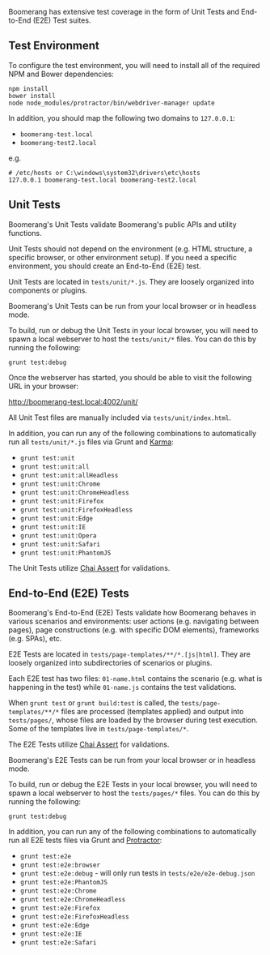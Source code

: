 Boomerang has extensive test coverage in the form of Unit Tests and End-to-End (E2E)
Test suites.

## Test Environment

To configure the test environment, you will need to install all of the required
NPM and Bower dependencies:

```
npm install
bower install
node node_modules/protractor/bin/webdriver-manager update
```

In addition, you should map the following two domains to `127.0.0.1`:

* `boomerang-test.local`
* `boomerang-test2.local`

e.g.

```
# /etc/hosts or C:\windows\system32\drivers\etc\hosts
127.0.0.1 boomerang-test.local boomerang-test2.local
```

## Unit Tests

Boomerang's Unit Tests validate Boomerang's public APIs and utility functions.

Unit Tests should not depend on the environment (e.g. HTML structure, a specific
browser, or other environment setup).  If you need a specific environment, you
should create an End-to-End (E2E) test.

Unit Tests are located in `tests/unit/*.js`.  They are loosely organized into
components or plugins.

Boomerang's Unit Tests can be run from your local browser or in headless mode.

To build, run or debug the Unit Tests in your local browser, you will need to spawn
a local webserver to host the `tests/unit/*` files.  You can do this by running
the following:

```
grunt test:debug
```

Once the webserver has started, you should be able to visit the following URL
in your browser:

http://boomerang-test.local:4002/unit/

All Unit Test files are manually included via `tests/unit/index.html`.

In addition, you can run any of the following combinations to automatically run
all `tests/unit/*.js` files via Grunt and [Karma](https://karma-runner.github.io/):

* `grunt test:unit`
* `grunt test:unit:all`
* `grunt test:unit:allHeadless`
* `grunt test:unit:Chrome`
* `grunt test:unit:ChromeHeadless`
* `grunt test:unit:Firefox`
* `grunt test:unit:FirefoxHeadless`
* `grunt test:unit:Edge`
* `grunt test:unit:IE`
* `grunt test:unit:Opera`
* `grunt test:unit:Safari`
* `grunt test:unit:PhantomJS`

The Unit Tests utilize [Chai Assert](http://www.chaijs.com/api/assert/) for validations.

## End-to-End (E2E) Tests

Boomerang's End-to-End (E2E) Tests validate how Boomerang behaves in various
scenarios and environments: user actions (e.g. navigating between pages), page
constructions (e.g. with specific DOM elements), frameworks (e.g. SPAs), etc.

E2E Tests are located in `tests/page-templates/**/*.[js|html]`.  They are loosely organized into
subdirectories of scenarios or plugins.

Each E2E test has two files: `01-name.html` contains the scenario (e.g. what is happening
in the test) while `01-name.js` contains the test validations.

When `grunt test` or `grunt build:test` is called, the `tests/page-templates/**/*`
files are processed (templates applied) and output into `tests/pages/`, whose
files are loaded by the browser during test execution.  Some of the templates live in `tests/page-templates/*`.

The E2E Tests utilize [Chai Assert](http://www.chaijs.com/api/assert/) for validations.

Boomerang's E2E Tests can be run from your local browser or in headless mode.

To build, run or debug the E2E Tests in your local browser, you will need to spawn
a local webserver to host the `tests/pages/*` files.  You can do this by running
the following:

```
grunt test:debug
```

In addition, you can run any of the following combinations to automatically run
all E2E tests files via Grunt and [Protractor](https://www.protractortest.org/):

* `grunt test:e2e`
* `grunt test:e2e:browser`
* `grunt test:e2e:debug` - will only run tests in `tests/e2e/e2e-debug.json`
* `grunt test:e2e:PhantomJS`
* `grunt test:e2e:Chrome`
* `grunt test:e2e:ChromeHeadless`
* `grunt test:e2e:Firefox`
* `grunt test:e2e:FirefoxHeadless`
* `grunt test:e2e:Edge`
* `grunt test:e2e:IE`
* `grunt test:e2e:Safari`
